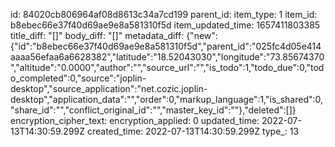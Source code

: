 id: 84020cb806964af08d8613c34a7cd199
parent_id: 
item_type: 1
item_id: b8ebec66e37f40d69ae9e8a581310f5d
item_updated_time: 1657411803385
title_diff: "[]"
body_diff: "[]"
metadata_diff: {"new":{"id":"b8ebec66e37f40d69ae9e8a581310f5d","parent_id":"025fc4d05e414aaaa56efaa6a6628382","latitude":"18.52043030","longitude":"73.85674370","altitude":"0.0000","author":"","source_url":"","is_todo":1,"todo_due":0,"todo_completed":0,"source":"joplin-desktop","source_application":"net.cozic.joplin-desktop","application_data":"","order":0,"markup_language":1,"is_shared":0,"share_id":"","conflict_original_id":"","master_key_id":""},"deleted":[]}
encryption_cipher_text: 
encryption_applied: 0
updated_time: 2022-07-13T14:30:59.299Z
created_time: 2022-07-13T14:30:59.299Z
type_: 13